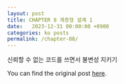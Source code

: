 ```yaml
---
layout: post
title: CHAPTER 8 계층형 설계 1
date:   2023-12-31 00:00:00 +0900
categories: ko posts
permalink: /chapter-08/
---
```


신뢰할 수 없는 코드를 쓰면서 불변성 지키기

You can find the original post [here](https://livebook.manning.com/book/grokking-simplicity/chapter-8/).
